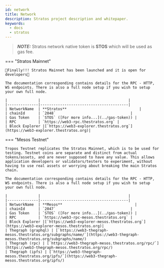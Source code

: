 ```yaml
---
id: network
title: Network
description: Stratos project description and whitepaper.
keywords:
  - docs
  - stratos
---
```


> **_NOTE:_** Stratos network native token is **STOS** which will be used as gas fee.


=== "Stratos Mainnet"

    🎉Finally!!! Stratos Mainnet has been launched and it is open for developers🎉

    The documentation corresponding contains details for the RPC - HTTP, WS endpoints. There is also a full node setup if you wish to setup your own full node.

    |              |                                        |
    |--------------|----------------------------------------|
    | NetworkName  | **Stratos**                                 |
    | chainId      | `2048`                                  |
    | Gas Token    | `STOS` ([For more info...](../gas-token)) |
    | RPC          | `https://web3-rpc.thestratos.org` |
    | Block Explorer |[`https://web3-explorer.thestratos.org`](https://web3-explorer.thestratos.org)|

=== "Mesos Testnet"

    Tropos Testnet replicates the Stratos Mainnet, which is to be used for testing. Testnet coins are separate and distinct from actual tokens/assets, and are never supposed to have any value. This allows application developers or validators/testers to experiment, without having to use real assets or worrying about breaking the main Stratos chain.

    The documentation corresponding contains details for the RPC - HTTP, WS endpoints. There is also a full node setup if you wish to setup your own full node.

    |              |                                        |
    |--------------|----------------------------------------|
    | NetworkName  | **Mesos**                                 |
    | chainId      | `2047`                                  |
    | Gas Token    | `STOS` ([For more info...](../gas-token)) |
    | RPC          | `https://web3-rpc-mesos.thestratos.org` |
    | Block Explorer |[`https://web3-explorer-mesos.thestratos.org`](https://web3-explorer-mesos.thestratos.org)|
    | Thegraph (graphql) | [`https://web3-thegraph-mesos.thestratos.org/subgraphs/name/`](https://web3-thegraph-mesos.thestratos.org/subgraphs/name/)
    | Thegraph (rpc) | [`https://web3-thegraph-mesos.thestratos.org/rpc/`](https://web3-thegraph-mesos.thestratos.org/rpc/)
    | Thegraph (ipfs) | [`https://web3-thegraph-mesos.thestratos.org/ipfs/`](https://web3-thegraph-mesos.thestratos.org/ipfs/)
